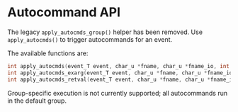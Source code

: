 # Autocommand API

The legacy `apply_autocmds_group()` helper has been removed. Use
`apply_autocmds()` to trigger autocommands for an event.

The available functions are:

```c
int apply_autocmds(event_T event, char_u *fname, char_u *fname_io, int force, buf_T *buf);
int apply_autocmds_exarg(event_T event, char_u *fname, char_u *fname_io, int force, buf_T *buf, exarg_T *eap);
int apply_autocmds_retval(event_T event, char_u *fname, char_u *fname_io, int force, buf_T *buf, int *retval);
```

Group-specific execution is not currently supported; all autocommands run in
the default group.

